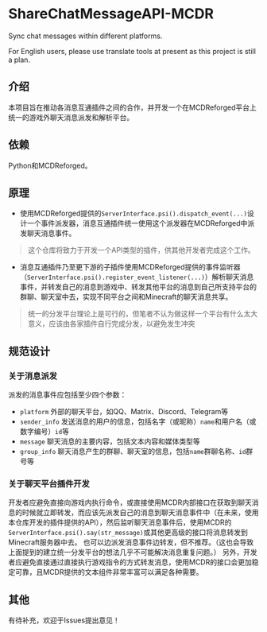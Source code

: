 # ShareChatMessageAPI-MCDR
Sync chat messages within different platforms.

For English users, please use translate tools at present as this project is still a plan.

## 介绍
本项目旨在推动各消息互通插件之间的合作，并开发一个在MCDReforged平台上统一的游戏外聊天消息派发和解析平台。

## 依赖
Python和MCDReforged。

## 原理
- 使用MCDReforged提供的`ServerInterface.psi().dispatch_event(...)`设计一个事件派发器，消息互通插件统一使用这个派发器在MCDReforged中派发聊天消息事件。
> 这个仓库将致力于开发一个API类型的插件，供其他开发者完成这个工作。
- 消息互通插件乃至更下游的子插件使用MCDReforged提供的事件监听器（`ServerInterface.psi().register_event_listener(...)`）解析聊天消息事件，并转发自己的消息到游戏中、转发其他平台的消息到自己所支持平台的群聊、聊天室中去，实现不同平台之间和Minecraft的聊天消息共享。
> 统一的分发平台理论上是可行的，但笔者不认为做这样一个平台有什么太大意义，应该由各家插件自行完成分发，以避免发生冲突

## 规范设计

### 关于消息派发

派发的消息事件应包括至少四个参数：
- `platform` 外部的聊天平台，如QQ、Matrix、Discord、Telegram等
- `sender_info` 发送消息的用户的信息，包括名字（或昵称）`name`和用户名（或数字编号）`id`等
- `message` 聊天消息的主要内容，包括文本内容和媒体类型等
- `group_info` 聊天消息产生的群聊、聊天室的信息，包括`name`群聊名称、`id`群号等

### 关于聊天平台插件开发
开发者应避免直接向游戏内执行命令，或直接使用MCDR内部接口在获取到聊天消息的时候就立即转发，而应该先派发自己的消息到聊天消息事件中（在未来，使用本仓库开发的插件提供的API），然后监听聊天消息事件后，使用MCDR的`ServerInterface.psi().say(str_message)`或其他更高级的接口将消息转发到Minecraft服务器中去。
也可以边派发消息事件边转发，但不推荐。（这也会导致上面提到的建立统一分发平台的想法几乎不可能解决消息重复问题。）
另外，开发者应避免直接通过直接执行游戏指令的方式转发消息，使用MCDR的接口会更加稳定可靠，且MCDR提供的文本组件非常丰富可以满足各种需要。


## 其他
有待补充，欢迎于Issues提出意见！
